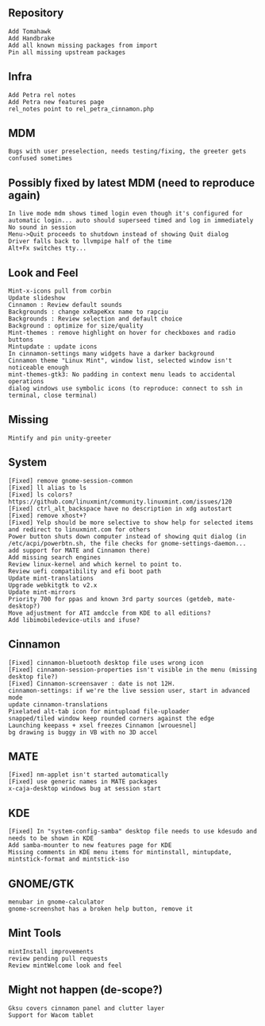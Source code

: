 Repository
----------
	Add Tomahawk
	Add Handbrake
	Add all known missing packages from import
	Pin all missing upstream packages
	
Infra	
-----
	Add Petra rel notes
	Add Petra new features page
	rel_notes point to rel_petra_cinnamon.php
	
MDM
---	
	Bugs with user preselection, needs testing/fixing, the greeter gets confused sometimes

Possibly fixed by latest MDM (need to reproduce again)
-------------------------------------------------------
	In live mode mdm shows timed login even though it's configured for automatic login... auto should superseed timed and log in immediately
	No sound in session
	Menu->Quit proceeds to shutdown instead of showing Quit dialog
	Driver falls back to llvmpipe half of the time
	Alt+Fx switches tty...	
	
Look and Feel
-------------	
	Mint-x-icons pull from corbin
	Update slideshow
	Cinnamon : Review default sounds
	Backgrounds : change xxRapeKxx name to rapciu
	Backgrounds : Review selection and default choice
	Background : optimize for size/quality
	Mint-themes : remove highlight on hover for checkboxes and radio buttons
	Mintupdate : update icons
	In cinnamon-settings many widgets have a darker background
	Cinnamon theme "Linux Mint", window list, selected window isn't noticeable enough   
	mint-themes-gtk3: No padding in context menu leads to accidental operations     
	dialog windows use symbolic icons (to reproduce: connect to ssh in terminal, close terminal)
	
Missing
-------
	Mintify and pin unity-greeter	
	
System
------	
	[Fixed] remove gnome-session-common
	[Fixed] ll alias to ls
	[Fixed] ls colors? https://github.com/linuxmint/community.linuxmint.com/issues/120
	[Fixed] ctrl_alt_backspace have no description in xdg autostart
	[Fixed] remove xhost+?
	[Fixed] Yelp should be more selective to show help for selected items and redirect to linuxmint.com for others
	Power button shuts down computer instead of showing quit dialog (in /etc/acpi/powerbtn.sh, the file checks for gnome-settings-daemon... add support for MATE and Cinnamon there)	
	Add missing search engines
	Review linux-kernel and which kernel to point to.
	Review uefi compatibility and efi boot path
	Update mint-translations
	Upgrade webkitgtk to v2.x
	Update mint-mirrors
	Priority 700 for ppas and known 3rd party sources (getdeb, mate-desktop?)	
	Move adjustment for ATI amdccle from KDE to all editions?	
	Add libimobiledevice-utils and ifuse?	
	
Cinnamon
--------
	[Fixed] cinnamon-bluetooth desktop file uses wrong icon
	[Fixed] cinnamon-session-properties isn't visible in the menu (missing desktop file?)
	[Fixed] Cinnamon-screensaver : date is not 12H.
	cinnamon-settings: if we're the live session user, start in advanced mode	
	update cinnamon-translations
	Pixelated alt-tab icon for mintupload file-uploader
	snapped/tiled window keep rounded corners against the edge
	Launching keepass + xsel freezes Cinnamon [wrouesnel]	
	bg drawing is buggy in VB with no 3D accel
	
MATE
----
	[Fixed] nm-applet isn't started automatically
	[Fixed] use generic names in MATE packages
	x-caja-desktop windows bug at session start	

KDE
---
	[Fixed] In "system-config-samba" desktop file needs to use kdesudo and needs to be shown in KDE
	Add samba-mounter to new features page for KDE
	Missing comments in KDE menu items for mintinstall, mintupdate, mintstick-format and mintstick-iso
	
GNOME/GTK
---------
	menubar in gnome-calculator
	gnome-screenshot has a broken help button, remove it
	
Mint Tools
----------
	mintInstall improvements
	review pending pull requests
	Review mintWelcome look and feel

Might not happen (de-scope?)
----------------------------
	Gksu covers cinnamon panel and clutter layer
	Support for Wacom tablet
